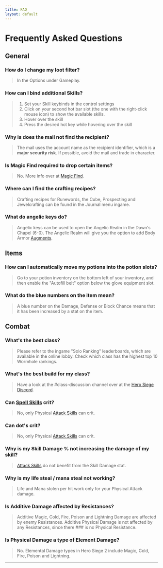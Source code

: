 ```yaml
---
title: FAQ
layout: default
---
```


# Frequently Asked Questions
## General
### How do I change my loot filter?
> In the Options under Gameplay.

### How can I bind additional Skills?
> 1. Set your Skill keybinds in the control settings
> 1. Click on your second hot bar slot (the one with the right-click mouse icon) to show the available skills.
> 1. Hover over the skill
> 1. Press the desired hot key while hovering over the skill

### Why is does the mail not find the recipient?
> The mail uses the account name as the recipient identifier, which is a **major security risk**. If possible, avoid the mail and trade in character.

### Is Magic Find required to drop certain items?
> No. More info over at [Magic Find].

### Where can I find the crafting recipes?
> Crafting recipes for Runewords, the Cube, Prospecting and Jewelcrafting can be found in the Journal menu ingame.

### What do angelic keys do?
> Angelic keys can be used to open the Angelic Realm in the Dawn's Chapel (6-0). The Angelic Realm will give you the option to add Body Armor [Augments](https://docs.google.com/spreadsheets/d/1QWjl6lITbMkjptYPIRwnIVUs7JQkqfEqAILlCgp1zAM/edit#gid=700219462).

## Items
### How can I automatically move my potions into the potion slots?
> Go to your potion inventory on the bottom left of your inventory, and then enable the "Autofill belt" option below the glove equipment slot.

### What do the blue numbers on the item mean?
> A blue number on the Damage, Defense or Block Chance means that it has been increased by a stat on the item.

## Combat
### What's the best class?
> Please refer to the ingame "Solo Ranking" leaderboards, which are available in the online lobby. Check which class has the highest top 10 Wormhole rankings.

### What's the best build for my class?
> Have a look at the #class-discussion channel over at the [Hero Siege Discord](https://discord.com/invite/herosiegeofficial).

### Can [Spell Skills] crit? 
> No, only Physical [Attack Skills] can crit.

### Can dot's crit? 
> No, only Physical [Attack Skills] can crit.

### Why is my Skill Damage % not increasing the damage of my skill?
> [Attack Skills] do not benefit from the Skill Damage stat.

### Why is my life steal / mana steal not working?
> Life and Mana stolen per hit work only for your Physical Attack damage.

### Is Additive Damage affected by Resistances?
> Additive Magic, Cold, Fire, Poison and Lightning Damage are affected by enemy Resistances. Additive Physical Damage is not affected by any Resistances, since there ### is no Physical Resistance.

### Is Physical Damage a type of Element Damage?
> No. Elemental Damage types in Hero Siege 2 include Magic, Cold, Fire, Poison and Lightning.

----

[Attack Skills]: ./guides/damage_for_beginners.html#attack-skill
[Spell Skills]: ./guides/damage_for_beginners.html#spell-skill
[Magic Find]: ./mechanics/stats.html#magic-find
